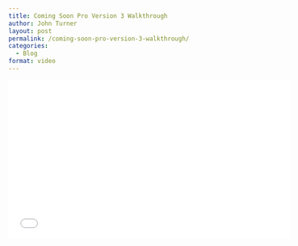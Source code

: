 ```yaml
---
title: Coming Soon Pro Version 3 Walkthrough
author: John Turner
layout: post
permalink: /coming-soon-pro-version-3-walkthrough/
categories:
  - Blog
format: video
---
```


<iframe width="560" height="315" src="//www.youtube.com/embed/PaUFSW3bxF8" frameborder="0" allowfullscreen></iframe>
